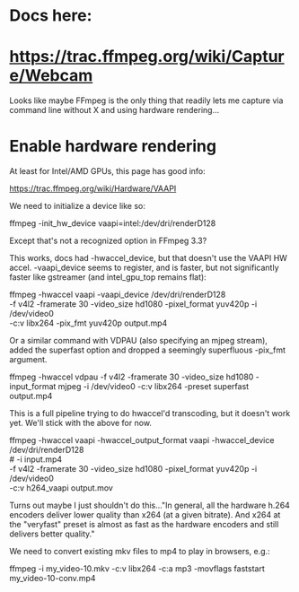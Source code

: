 # Docs here:
# https://trac.ffmpeg.org/wiki/Capture/Webcam

Looks like maybe FFmpeg is the only thing that readily lets me capture via
command line without X and using hardware rendering...

# Enable hardware rendering

At least for Intel/AMD GPUs, this page has good info:

https://trac.ffmpeg.org/wiki/Hardware/VAAPI

We need to initialize a device like so:

  ffmpeg -init_hw_device vaapi=intel:/dev/dri/renderD128

Except that's not a recognized option in FFmpeg 3.3?

This works, docs had -hwaccel_device, but that doesn't use the VAAPI HW accel.
-vaapi_device seems to register, and is faster, but not significantly faster
like gstreamer (and intel_gpu_top remains flat):

  ffmpeg -hwaccel vaapi -vaapi_device /dev/dri/renderD128 \
    -f v4l2 -framerate 30 -video_size hd1080 -pixel_format yuv420p -i /dev/video0 \
    -c:v libx264 -pix_fmt yuv420p output.mp4

Or a similar command with VDPAU (also specifying an mjpeg stream), added the
superfast option and dropped a seemingly superfluous -pix_fmt argument.

 ffmpeg -hwaccel vdpau -f v4l2 -framerate 30 -video_size hd1080 -input_format mjpeg -i /dev/video0
    -c:v libx264 -preset superfast output.mp4

This is a full pipeline trying to do hwaccel'd transcoding, but it doesn't work
yet. We'll stick with the above for now.

  ffmpeg -hwaccel vaapi -hwaccel_output_format vaapi -hwaccel_device /dev/dri/renderD128 \
    # -i input.mp4 \
    -f v4l2 -framerate 30 -video_size hd1080 -pixel_format yuv420p -i /dev/video0 \
    -c:v h264_vaapi output.mov

Turns out maybe I just shouldn't do this..."In general, all the hardware h.264
encoders deliver lower quality than x264 (at a given bitrate). And x264 at the
"veryfast" preset is almost as fast as the hardware encoders and still delivers
better quality."

We need to convert existing mkv files to mp4 to play in browsers, e.g.:

ffmpeg -i my_video-10.mkv -c:v libx264 -c:a mp3 -movflags faststart my_video-10-conv.mp4
